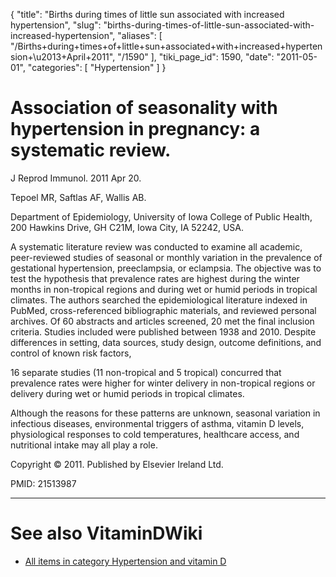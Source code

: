 {
  "title": "Births during times of little sun associated with increased hypertension",
  "slug": "births-during-times-of-little-sun-associated-with-increased-hypertension",
  "aliases": [
    "/Births+during+times+of+little+sun+associated+with+increased+hypertension+\u2013+April+2011",
    "/1590"
  ],
  "tiki_page_id": 1590,
  "date": "2011-05-01",
  "categories": [
    "Hypertension"
  ]
}


# Association of seasonality with hypertension in pregnancy: a systematic review.

J Reprod Immunol. 2011 Apr 20. 

Tepoel MR, Saftlas AF, Wallis AB.

Department of Epidemiology, University of Iowa College of Public Health, 200 Hawkins Drive, GH C21M, Iowa City, IA 52242, USA.

A systematic literature review was conducted to examine all academic, peer-reviewed studies of seasonal or monthly variation in the prevalence of gestational hypertension, preeclampsia, or eclampsia. The objective was to test the hypothesis that prevalence rates are highest during the winter months in non-tropical regions and during wet or humid periods in tropical climates. The authors searched the epidemiological literature indexed in PubMed, cross-referenced bibliographic materials, and reviewed personal archives. Of 60 abstracts and articles screened, 20 met the final inclusion criteria. Studies included were published between 1938 and 2010. Despite differences in setting, data sources, study design, outcome definitions, and control of known risk factors, 

16 separate studies (11 non-tropical and 5 tropical) concurred that prevalence rates were higher for winter delivery in non-tropical regions or delivery during wet or humid periods in tropical climates. 

Although the reasons for these patterns are unknown, seasonal variation in infectious diseases, environmental triggers of asthma, vitamin D levels, physiological responses to cold temperatures, healthcare access, and nutritional intake may all play a role.

Copyright © 2011. Published by Elsevier Ireland Ltd.

PMID: 21513987 

- - - - - - - 

# See also VitaminDWiki

* [All items in category Hypertension and vitamin D](https://www.VitaminDWiki.com/tiki-browse_categories.php?parentId=101&sort_mode=created_desc)